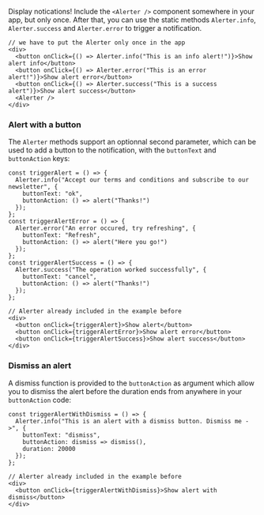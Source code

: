 Display notications!
Include the `<Alerter />` component somewhere in your app, but only once. After that, you can use the static methods `Alerter.info`, `Alerter.success` and `Alerter.error` to trigger a notification.

```
// we have to put the Alerter only once in the app
<div>
  <button onClick={() => Alerter.info("This is an info alert!")}>Show alert info</button>
  <button onClick={() => Alerter.error("This is an error alert!")}>Show alert error</button>
  <button onClick={() => Alerter.success("This is a success alert")}>Show alert success</button>
  <Alerter />
</div>
```

### Alert with a button

The `Alerter` methods support an optionnal second parameter, which can be used to add a button to the notification, with the `buttonText` and `buttonAction` keys:

```
const triggerAlert = () => {
  Alerter.info("Accept our terms and conditions and subscribe to our newsletter", {
    buttonText: "ok",
    buttonAction: () => alert("Thanks!")
  });
};
const triggerAlertError = () => {
  Alerter.error("An error occured, try refreshing", {
    buttonText: "Refresh",
    buttonAction: () => alert("Here you go!")
  });
};
const triggerAlertSuccess = () => {
  Alerter.success("The operation worked successfully", {
    buttonText: "cancel",
    buttonAction: () => alert("Thanks!")
  });
};

// Alerter already included in the example before
<div>
  <button onClick={triggerAlert}>Show alert</button>
  <button onClick={triggerAlertError}>Show alert error</button>
  <button onClick={triggerAlertSuccess}>Show alert success</button>
</div>
```

### Dismiss an alert

A dismiss function is provided to the `buttonAction` as argument which allow you to dismiss the alert before the duration ends from anywhere in your `buttonAction` code:

```
const triggerAlertWithDismiss = () => {
  Alerter.info("This is an alert with a dismiss button. Dismiss me ->", {
    buttonText: "dismiss",
    buttonAction: dismiss => dismiss(),
    duration: 20000
  });
};

// Alerter already included in the example before
<div>
  <button onClick={triggerAlertWithDismiss}>Show alert with dismiss</button>
</div>
```
